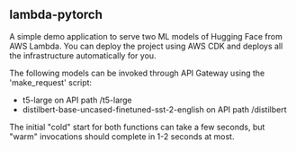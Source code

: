 lambda-pytorch
-------------- 

A simple demo application to serve two ML models of Hugging Face from AWS Lambda. You can deploy the project using AWS CDK and deploys all the infrastructure automatically for you. 

The following models can be invoked through API Gateway using the 'make_request' script:

* t5-large on API path /t5-large
* distilbert-base-uncased-finetuned-sst-2-english on API path /distilbert

The initial "cold" start for both functions can take a few seconds, but "warm" invocations should complete in 1-2 seconds at most. 